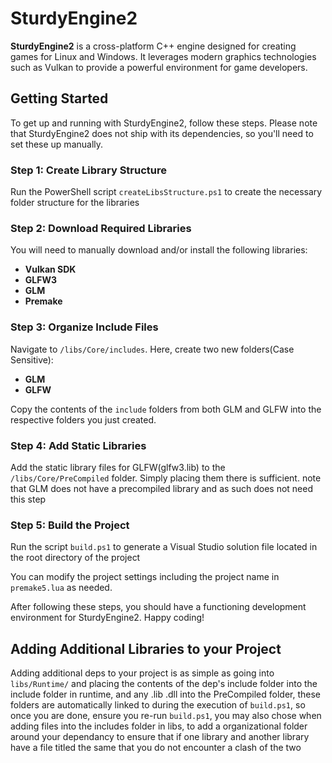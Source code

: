 
# SturdyEngine2

**SturdyEngine2** is a cross-platform C++ engine designed for creating games for Linux and Windows. It leverages modern graphics technologies such as Vulkan to provide a powerful environment for game developers.

## Getting Started

To get up and running with SturdyEngine2, follow these steps. Please note that SturdyEngine2 does not ship with its dependencies, so you'll need to set these up manually.

### Step 1: Create Library Structure

Run the PowerShell script `createLibsStructure.ps1` to create the necessary folder structure for the libraries

### Step 2: Download Required Libraries

You will need to manually download and/or install the following libraries:
- **Vulkan SDK**
- **GLFW3**
- **GLM**
- **Premake**

### Step 3: Organize Include Files

Navigate to `/libs/Core/includes`. Here, create two new folders(Case Sensitive):
- **GLM**
- **GLFW** 

Copy the contents of the `include` folders from both GLM and GLFW into the respective folders you just created.

### Step 4: Add Static Libraries

Add the static library files for GLFW(glfw3.lib) to the `/libs/Core/PreCompiled` folder. Simply placing them there is sufficient. note that GLM does not have a precompiled library and as such does not need this step

### Step 5: Build the Project

Run the script `build.ps1` to generate a Visual Studio solution file located in the root directory of the project

You can modify the project settings including the project name in `premake5.lua` as needed.

After following these steps, you should have a functioning development environment for SturdyEngine2. Happy coding!

## Adding Additional Libraries to your Project
Adding additional deps to your project is as simple as going into `libs/Runtime/` and placing the contents of the dep's include folder into the include folder in runtime, and any .lib .dll into the PreCompiled folder, these folders are automatically linked to during the execution of `build.ps1`, so once you are done, ensure you re-run `build.ps1`, you may also chose when adding files into the includes folder in libs, to add a organizational folder around your dependancy to ensure that if one library and another library have a file titled the same that you do not encounter a clash of the two